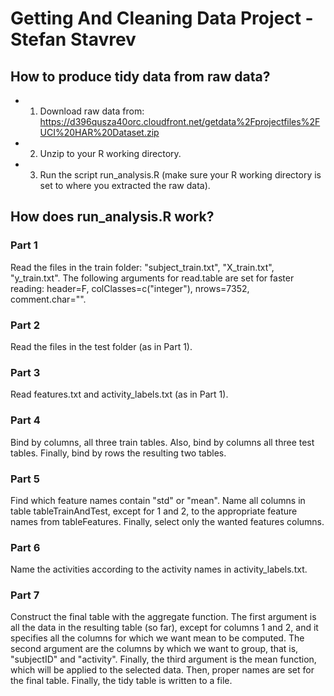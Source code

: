 # Getting And Cleaning Data Project - Stefan Stavrev

## How to produce tidy data from raw data?

* 1. Download raw data from: https://d396qusza40orc.cloudfront.net/getdata%2Fprojectfiles%2FUCI%20HAR%20Dataset.zip
* 2. Unzip to your R working directory.
* 3. Run the script run_analysis.R (make sure your R working directory is set to where you extracted the raw data).

## How does run_analysis.R work?

### Part 1
Read the files in the train folder: "subject_train.txt", "X_train.txt", "y_train.txt". The following arguments for read.table are set for faster reading: header=F, colClasses=c("integer"), nrows=7352, comment.char="".

### Part 2
Read the files in the test folder (as in Part 1).

### Part 3
Read features.txt and activity_labels.txt (as in Part 1).

### Part 4
Bind by columns, all three train tables. Also, bind by columns all three test tables. Finally, bind by rows the resulting two tables.

### Part 5
Find which feature names contain "std" or "mean". Name all columns in table tableTrainAndTest, except for 1 and 2, to the appropriate feature names from tableFeatures. Finally, select only the wanted features columns.

### Part 6
Name the activities according to the activity names in activity_labels.txt.

### Part 7
Construct the final table with the aggregate function. The first argument is all the data in the resulting table (so far), except for columns 1 and 2, and it specifies all the columns for which we want mean to be computed. The second argument are the columns by which we want to group, that is, "subjectID" and "activity". Finally, the third argument is the mean function, which will be applied to the selected data. Then, proper names are set for the final table. Finally, the tidy table is written to a file.
